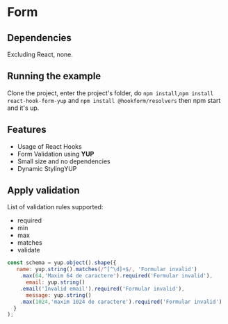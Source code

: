 # Form
## 


## Dependencies
Excluding React, none.

## Running the example
Clone the project, enter the project's folder, do ```npm install```,```npm install react-hook-form-yup``` and ```npm install @hookform/resolvers``` then npm start and it's up.

## Features
* Usage of React Hooks
* Form Validation using **YUP**
* Small size and no dependencies
* Dynamic StylingYUP

## Apply validation
List of validation rules supported:
* required
* min
* max
* matches
* validate

```javascript
const schema = yup.object().shape({
   name: yup.string().matches(/^[^\d]+$/, 'Formular invalid')
    .max(64,'Maxim 64 de caractere').required('Formular invalid'),
      email: yup.string()
    .email('Invalid email').required('Formular invalid'),
      message: yup.string()
    .max(1024,'maxim 1024 de caractere').required('Formular invalid')  
  }
);
```
